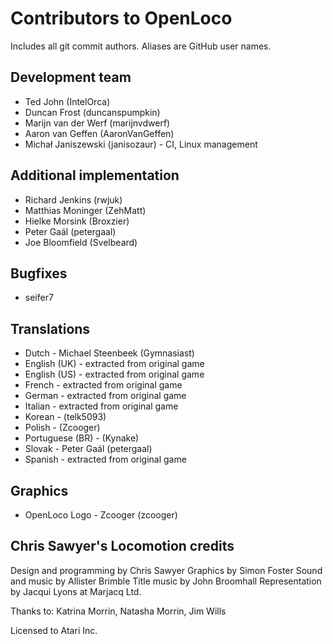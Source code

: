 # Contributors to OpenLoco
Includes all git commit authors. Aliases are GitHub user names.

## Development team
* Ted John (IntelOrca)
* Duncan Frost (duncanspumpkin)
* Marijn van der Werf (marijnvdwerf)
* Aaron van Geffen (AaronVanGeffen)
* Michał Janiszewski (janisozaur) - CI, Linux management

## Additional implementation
* Richard Jenkins (rwjuk)
* Matthias Moninger (ZehMatt)
* Hielke Morsink (Broxzier)
* Peter Gaál (petergaal)
* Joe Bloomfield (Svelbeard)

## Bugfixes
* seifer7

## Translations
* Dutch - Michael Steenbeek (Gymnasiast)
* English (UK) - extracted from original game
* English (US) - extracted from original game
* French - extracted from original game
* German - extracted from original game
* Italian - extracted from original game
* Korean - (telk5093)
* Polish - (Zcooger)
* Portuguese (BR) - (Kynake)
* Slovak - Peter Gaál (petergaal)
* Spanish - extracted from original game

## Graphics
* OpenLoco Logo - Zcooger (zcooger)

## Chris Sawyer's Locomotion credits
Design and programming by Chris Sawyer
Graphics by Simon Foster
Sound and music by Allister Brimble
Title music by John Broomhall
Representation by Jacqui Lyons at Marjacq Ltd.

Thanks to: Katrina Morrin, Natasha Morrin, Jim Wills

Licensed to Atari Inc.
